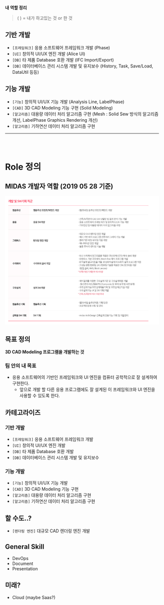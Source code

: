 
**내 역할 정리**

>  ( ) = 내가 하고있는 것 or 한 것

## 기반 개발
* `[프레임워크]` 응용 소프트웨어 프레임워크 개발 (Phase)
* `[UI]` 창의적 UI/UX 엔진 개발 (Alice UI)
* `[DB]` 타 제품 Database 호환 개발 (IFC Import/Export)
* `[DB]` 데이터베이스 관리 시스템 개발 및 유지보수 (History, Task, Save/Load, DataUtil 등등)

## 기능 개발
* `[기능]` 창의적 UI/UX 기능 개발 (Analysis Line, LabelPhase)
* `[CAD]` 3D CAD Modeling 기능 구현 (Solid Modeling)
* `[알고리즘]` 대용량 데이터 처리 알고리즘 구현 (Mesh : Solid Sew 방식의 알고리즘 개선, LabelPhase Graphics Rendering 개선)
* `[알고리즘]` 기하연산 데이터 처리 알고리즘 구현



<hr/>
<br/><br/>

# Role 정의
## MIDAS 개발자 역할 (2019 05 28 기준)
![Dev Role](/media/2019/2019_05_28_dev_role.png)

## 목표 정의
**3D CAD Modeling 프로그램을 개발하는 것**

### 팀 안의 내 목표
* 응용 소프트웨어의 기반인 프레임워크와 UI 엔진을 컴퓨터 공학적으로 잘 설계하여 구현한다.
  * 앞으로 개발 할 다른 응용 프로그램에도 잘 설계된 이 프레임워크와 UI 엔진을 사용할 수 있도록 한다.

## 카테고라이즈
### 기반 개발
* `[프레임워크]` 응용 소프트웨어 프레임워크 개발
* `[UI]` 창의적 UI/UX 엔진 개발
* `[DB]` 타 제품 Database 호환 개발
* `[DB]` 데이터베이스 관리 시스템 개발 및 유지보수

### 기능 개발
* `[기능]` 창의적 UI/UX 기능 개발
* `[CAD]` 3D CAD Modeling 기능 구현
* `[알고리즘]` 대용량 데이터 처리 알고리즘 구현
* `[알고리즘]` 기하연산 데이터 처리 알고리즘 구현

## 할 수도..?
* `[렌더링 엔진]` 대규모 CAD 렌더링 엔진 개발

## General Skill
* DevOps
* Document
* Presentation

## 미래?
* Cloud (maybe Saas?)


